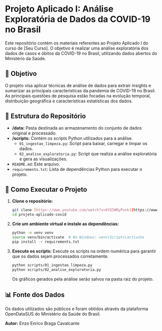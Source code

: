 # Projeto Aplicado I: Análise Exploratória de Dados da COVID-19 no Brasil

Este repositório contém os materiais referentes ao Projeto Aplicado I do curso de [Seu Curso]. O objetivo é realizar uma análise exploratória dos dados de casos e óbitos da COVID-19 no Brasil, utilizando dados abertos do Ministério da Saúde.

## 🎯 Objetivo

O projeto visa aplicar técnicas de análise de dados para extrair insights e sumarizar as principais características da pandemia de COVID-19 no Brasil. As principais questões de pesquisa estão focadas na evolução temporal, distribuição geográfica e características estatísticas dos dados.

## 📁 Estrutura do Repositório

* **/data:** Pasta destinada ao armazenamento do conjunto de dados original e processado.
* **/scripts:** Contém os scripts Python utilizados para a análise.
    * `01_ingestao_limpeza.py`: Script para baixar, carregar e limpar os dados.
    * `02_analise_exploratoria.py`: Script que realiza a análise exploratória e gera as visualizações.
* `README.md`: Este arquivo.
* `requirements.txt`: Lista de dependências Python para executar o projeto.

## 🚀 Como Executar o Projeto

1.  **Clone o repositório:**
    ```bash
    git clone [https://www.youtube.com/watch?v=6YQIWRyPxnk](https://www.youtube.com/watch?v=6YQIWRyPxnk)
    cd projeto-aplicado-covid
    ```

2.  **Crie um ambiente virtual e instale as dependências:**
    ```bash
    python -m venv venv
    source venv/bin/activate  # No Windows: venv\Scripts\activate
    pip install -r requirements.txt
    ```

3.  **Execute os scripts:**
    Execute os scripts na ordem numérica para garantir que os dados sejam processados corretamente.
    ```bash
    python scripts/01_ingestao_limpeza.py
    python scripts/02_analise_exploratoria.py
    ```
    Os gráficos gerados pela análise serão salvos na pasta raiz do projeto.

## 📊 Fonte dos Dados

Os dados utilizados são públicos e foram obtidos através da plataforma OpenDataSUS do Ministério da Saúde do Brasil.

**Autor:** Enzo Enrico Braga Cavalcante
